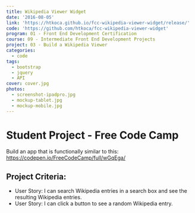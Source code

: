 ```yaml
---
title: Wikipedia Viewer Widget
date: '2016-08-05'
link: 'https://htkoca.github.io/fcc-wikipedia-viewer-widget/release/'
code: 'https://github.com/htkoca/fcc-wikipedia-viewer-widget'
program: 01 - Front End Development Certification
course: 09 - Intermediate Front End Development Projects
project: 03 - Build a Wikipedia Viewer
categories:
  - code
tags:
  - bootstrap
  - jquery
  - API
cover: cover.jpg
photos:
  - screenshot-ipadpro.jpg
  - mockup-tablet.jpg
  - mockup-mobile.jpg
---
```

# Student Project - Free Code Camp
Build an app that is functionally similar to this: https://codepen.io/FreeCodeCamp/full/wGqEga/

## Project Criteria:
* User Story: I can search Wikipedia entries in a search box and see the resulting Wikipedia entries.
* User Story: I can click a button to see a random Wikipedia entry.
